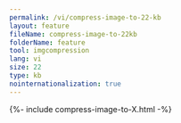 ```yaml
---
permalink: /vi/compress-image-to-22-kb
layout: feature
fileName: compress-image-to-22kb
folderName: feature
tool: imgcompression
lang: vi
size: 22
type: kb
nointernationalization: true
---
```

{%- include compress-image-to-X.html -%}       
